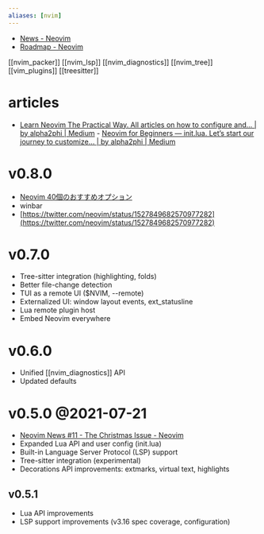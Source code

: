 ```yaml
---
aliases: [nvim]
---
```

- [News - Neovim](https://neovim.io/news/)
- [Roadmap - Neovim](https://neovim.io/roadmap/)

[[nvim_packer]]
[[nvim_lsp]]
[[nvim_diagnostics]]
[[nvim_tree]]
[[vim_plugins]]
[[treesitter]]

# articles
- [Learn Neovim The Practical Way. All articles on how to configure and… | by alpha2phi | Medium](https://alpha2phi.medium.com/learn-neovim-the-practical-way-8818fcf4830f#545a)
		- [Neovim for Beginners — init.lua. Let’s start our journey to customize… | by alpha2phi | Medium](https://alpha2phi.medium.com/neovim-for-beginners-init-lua-45ff91f741cb)

# v0.8.0
- [Neovim 40個のおすすめオプション](https://jp.magicode.io/denx/articles/eb5a9c43526e4592937977bf3a959ad3)
- winbar
- [https://twitter.com/neovim/status/1527849682570977282](https://twitter.com/neovim/status/1527849682570977282)

# v0.7.0
- Tree-sitter integration (highlighting, folds)
- Better file-change detection
- TUI as a remote UI ($NVIM, --remote)
- Externalized UI: window layout events, ext_statusline
- Lua remote plugin host
- Embed Neovim everywhere

# v0.6.0
- Unified [[nvim_diagnostics]] API
- Updated defaults

# v0.5.0 @2021-07-21
- [Neovim News #11 - The Christmas Issue - Neovim](https://neovim.io/news/2021/07)
- Expanded Lua API and user config (init.lua)
- Built-in Language Server Protocol (LSP) support
- Tree-sitter integration (experimental)
- Decorations API improvements: extmarks, virtual text, highlights

## v0.5.1
- Lua API improvements
- LSP support improvements (v3.16 spec coverage, configuration)
